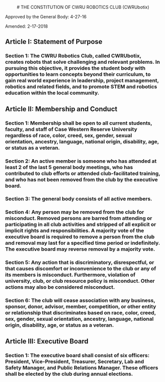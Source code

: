 
<p align="center">
# THE CONSTITUTION OF CWRU ROBOTICS CLUB (CWRUbotix) 

Approved by the General Body: 4-27-16 

Amended: 2-17-2018 

</p>

## Article I: Statement of Purpose

### Section 1: The CWRU Robotics Club, called CWRUbotix, creates robots that solve challenging and relevant problems. In pursuing this objective, it provides the student body with opportunities to learn concepts beyond their curriculum, to gain real world experience in leadership, project management, robotics and related fields, and to promote STEM and robotics education within the local community. 

## Article II: Membership and Conduct 

### Section 1: Membership shall be open to all current students, faculty, and staff of Case Western Reserve University regardless of race, color, creed, sex, gender, sexual orientation, ancestry, language, national origin, disability, age, or status as a veteran. 

### Section 2: An active member is someone who has attended at least 2 of the last 5 general body meetings, who has contributed to club efforts or attended club-facilitated training, and who has not been removed from the club by the executive board. 

### Section 3: The general body consists of all active members. 

### Section 4: Any person may be removed from the club for misconduct. Removed persons are barred from attending or participating in all club activities and stripped of all explicit or implicit rights and responsibilities. A majority vote of the executive board is required to remove a person from the club and removal may last for a specified time period or indefinitely. The executive board may reverse removal by a majority vote. 

### Section 5: Any action that is discriminatory, disrespectful, or that causes discomfort or inconvenience to the club or any of its members is misconduct. Furthermore, violation of university, club, or club resource policy is misconduct. Other actions may also be considered misconduct. 

### Section 6: The club will cease association with any business, sponsor, donor, advisor, member, competition, or other entity or relationship that discriminates based on race, color, creed, sex, gender, sexual orientation, ancestry, language, national origin, disability, age, or status as a veteran. 

## Article III: Executive Board 

### Section 1: The executive board shall consist of six officers: President, Vice-President, Treasurer, Secretary, Lab and Safety Manager, and Public Relations Manager. These officers shall be elected by the club during annual elections. 